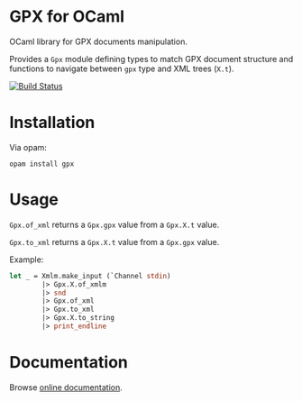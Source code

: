 # GPX for OCaml

OCaml library for GPX documents manipulation.

Provides a `Gpx` module defining types to match GPX document
structure and functions to navigate between `gpx` type and
XML trees (`X.t`).

[![Build Status](https://travis-ci.org/LamaUrbain/ocaml-gpx.svg)](https://travis-ci.org/LamaUrbain/ocaml-gpx)

# Installation

Via opam:

    opam install gpx

# Usage

`Gpx.of_xml` returns a `Gpx.gpx` value from a `Gpx.X.t` value.

`Gpx.to_xml` returns a `Gpx.X.t` value from a `Gpx.gpx` value.

Example:

```ocaml
let _ = Xmlm.make_input (`Channel stdin)
        |> Gpx.X.of_xmlm
        |> snd
        |> Gpx.of_xml
        |> Gpx.to_xml
        |> Gpx.X.to_string
        |> print_endline
```

# Documentation

Browse [online documentation](https://rundat.github.io/ocaml-gpx/).
